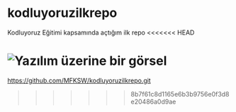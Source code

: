 # kodluyoruzilkrepo
Kodluyoruz Eğitimi kapsamında açtığım ilk repo
<<<<<<< HEAD

![Yazılım üzerine bir görsel](https://www.smartsheet.com/sites/default/files/IC-Software-Development-Life-Cycle.jpg)
=======
https://github.com/MFKSW/kodluyoruzilkrepo.git
>>>>>>> 8b7f61c8d1165e6b3b9756e0f3d8e20486a0d9ae
